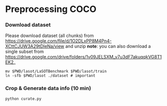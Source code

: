 # Preprocessing COCO

### Download dataset

Please download dataset (all chunks) from https://drive.google.com/file/d/1O2DLxPP8M4Pn4-XCttCJUW3A29tDIeNa/view   and unzip
**note**: you can also download a single subset from https://drive.google.com/drive/folders/1v09JELSXM_v7u3dF7akuqqkVG8T1EK2_

````shell
mv $PWD/lasot/LaSOTBenchmark $PWD/lasot/train
ln -sfb $PWD/lasot ./dataset # important
````

### Crop & Generate data info (10 min)

````shell
python curate.py
````
